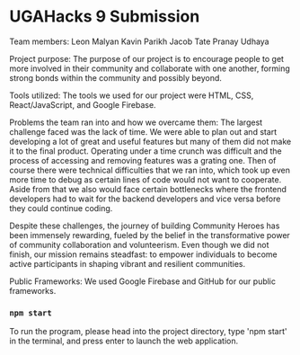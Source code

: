# UGAHacks 9 Submission
Team members:
Leon Malyan
Kavin Parikh
Jacob Tate
Pranay Udhaya

Project purpose:
The purpose of our project is to encourage people to get more involved in their community and collaborate with one another, forming strong bonds within the community and possibly beyond.

Tools utilized:
The tools we used for our project were HTML, CSS, React/JavaScript, and Google Firebase.

Problems the team ran into and how we overcame them:
The largest challenge faced was the lack of time. We were able to plan out and start developing a lot of great and useful features but many of them did not make it to the final product. Operating under a time crunch was difficult and the process of accessing and removing features was a grating one. Then of course there were technical difficulties that we ran into, which took up even more time to debug as certain lines of code would not want to cooperate. Aside from that we also would face certain bottlenecks where the frontend developers had to wait for the backend developers and vice versa before they could continue coding.

Despite these challenges, the journey of building Community Heroes has been immensely rewarding, fueled by the belief in the transformative power of community collaboration and volunteerism. Even though we did not finish, our mission remains steadfast: to empower individuals to become active participants in shaping vibrant and resilient communities.

Public Frameworks:
We used Google Firebase and GitHub for our public frameworks.

### `npm start`

To run the program, please head into the project directory, type 'npm start' in the terminal, and press enter to launch the web application.
